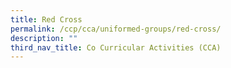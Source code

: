 ```yaml
---
title: Red Cross
permalink: /ccp/cca/uniformed-groups/red-cross/
description: ""
third_nav_title: Co Curricular Activities (CCA)
---
```

